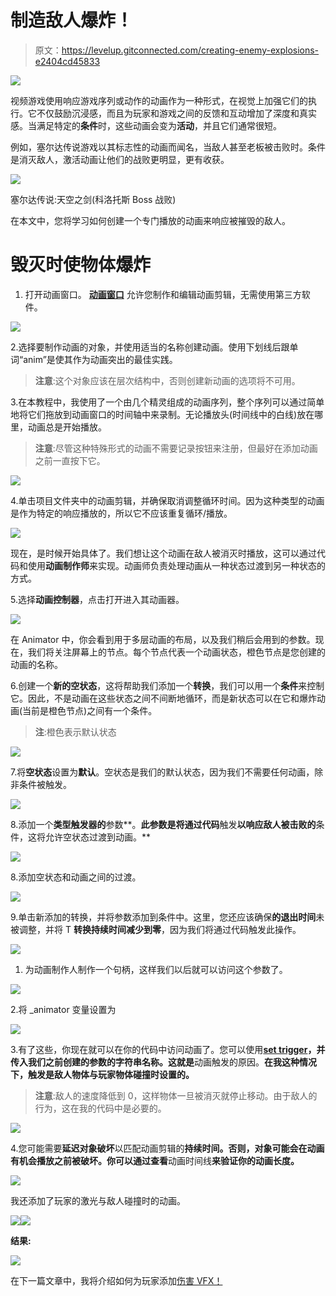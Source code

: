 # 制造敌人爆炸！

> 原文：<https://levelup.gitconnected.com/creating-enemy-explosions-e2404cd45833>

![](img/c44a5d1e53a6fb8ce3ff679f9ef9400f.png)

视频游戏使用响应游戏序列或动作的动画作为一种形式，在视觉上加强它们的执行。它不仅鼓励沉浸感，而且为玩家和游戏之间的反馈和互动增加了深度和真实感。当满足特定的**条件**时，这些动画会变为**活动**，并且它们通常很短。

例如，塞尔达传说游戏以其标志性的动画而闻名，当敌人甚至老板被击败时。条件是消灭敌人，激活动画让他们的战败更明显，更有收获。

![](img/ab9c2198cde2b4ad20448d7299f065fd.png)

塞尔达传说:天空之剑(科洛托斯 Boss 战败)

在本文中，您将学习如何创建一个专门播放的动画来响应被摧毁的敌人。

# 毁灭时使物体爆炸

1.  打开动画窗口。 [**动画窗口**](https://docs.unity3d.com/Manual/AnimationEditorGuide.html) 允许您制作和编辑动画剪辑，无需使用第三方软件。

![](img/fdca6020423f0a56d79f1000d3226f2e.png)

2.选择要制作动画的对象，并使用适当的名称创建动画。使用下划线后跟单词“anim”是使其作为动画突出的最佳实践。

> **注意**:这个对象应该在层次结构中，否则创建新动画的选项将不可用。

3.在本教程中，我使用了一个由几个精灵组成的动画序列，整个序列可以通过简单地将它们拖放到动画窗口的时间轴中来录制。无论播放头(时间线中的白线)放在哪里，动画总是开始播放。

> **注意**:尽管这种特殊形式的动画不需要记录按钮来注册，但最好在添加动画之前一直按下它。

![](img/d637451e1e35493f2939e5153d00e7d8.png)

4.单击项目文件夹中的动画剪辑，并确保取消调整循环时间。因为这种类型的动画是作为特定的响应播放的，所以它不应该重复循环/播放。

![](img/c658a0773c0bcebf148dc995328fa888.png)

现在，是时候开始具体了。我们想让这个动画在敌人被消灭时播放，这可以通过代码和使用**动画制作师**来实现。动画师负责处理动画从一种状态过渡到另一种状态的方式。

5.选择**动画控制器**，点击打开进入其动画器。

![](img/3941cb17e6f5cc601fbf9411f8bdc63b.png)

在 Animator 中，你会看到用于多层动画的布局，以及我们稍后会用到的参数。现在，我们将关注屏幕上的节点。每个节点代表一个动画状态，橙色节点是您创建的动画的名称。

6.创建一个**新的空状态**，这将帮助我们添加一个**转换**，我们可以用一个**条件**来控制它。因此，不是动画在这些状态之间不间断地循环，而是新状态可以在它和爆炸动画(当前是橙色节点)之间有一个条件。

> **注**:橙色表示默认状态

![](img/1201def9e7bafc5a9157e0d89fdb53d6.png)

7.将**空状态**设置为**默认**。空状态是我们的默认状态，因为我们不需要任何动画，除非条件被触发。

![](img/f0f4f0ae61ae0bdc6851eb364d9588a5.png)

8.添加一个**类型触发器的**参数**。**此参数是将通过代码**触发**以响应敌人被击败的**条件，这将允许空状态过渡到动画。**

![](img/b94e9e2ebb3c953c8429814a3fc48953.png)

8.添加空状态和动画之间的过渡。

![](img/76d0b6036cec02d94ab3d621bf208721.png)

9.单击新添加的转换，并将参数添加到条件中。这里，您还应该确保**的退出时间**未被调整，并将 T **转换持续时间减少到零**，因为我们将通过代码触发此操作。

![](img/856cf2c9fb132b646a3696001c9136f9.png)

1.  为动画制作人制作一个句柄，这样我们以后就可以访问这个参数了。

![](img/aaac34988f53f9d6a4a1b304b5547da2.png)

2.将 _animator 变量设置为

![](img/74ccc3cae82cff2d425eec071f5a5f2c.png)

3.有了这些，你现在就可以在你的代码中访问动画了。您可以使用[**set trigger**](https://docs.unity3d.com/ScriptReference/Animator.SetTrigger.html)**，**并传入我们之前创建的参数的**字符串名称。这就是**动画触发的原因。**在我这种情况下，触发是敌人物体与玩家物体碰撞时设置的。**

> **注意**:敌人的速度降低到 0，这样物体一旦被消灭就停止移动。由于敌人的行为，这在我的代码中是必要的。

![](img/f2ad8cb43e47fd04decfd3d70e4c412d.png)

4.您可能需要**延迟对象破坏**以匹配动画剪辑的**持续时间。否则，对象可能会在动画有机会播放之前被破坏。你可以通过查看**动画时间线**来验证你的动画长度。**

![](img/5fe56c657d8aad2fa4fcfb153a58ef85.png)

我还添加了玩家的激光与敌人碰撞时的动画。

![](img/25b4f09e2f16dccf7592a268778f2da3.png)![](img/34fdd0004945a993757c5aa0b60e70dd.png)

**结果:**

![](img/5a1cbfd5ab09a26835b88683ad0326cd.png)

在下一篇文章中，我将介绍如何为玩家添加[伤害 VFX！](https://dennisse-pd.medium.com/damage-vfx-using-animated-sprites-in-unity-c13e2dbb68bb)